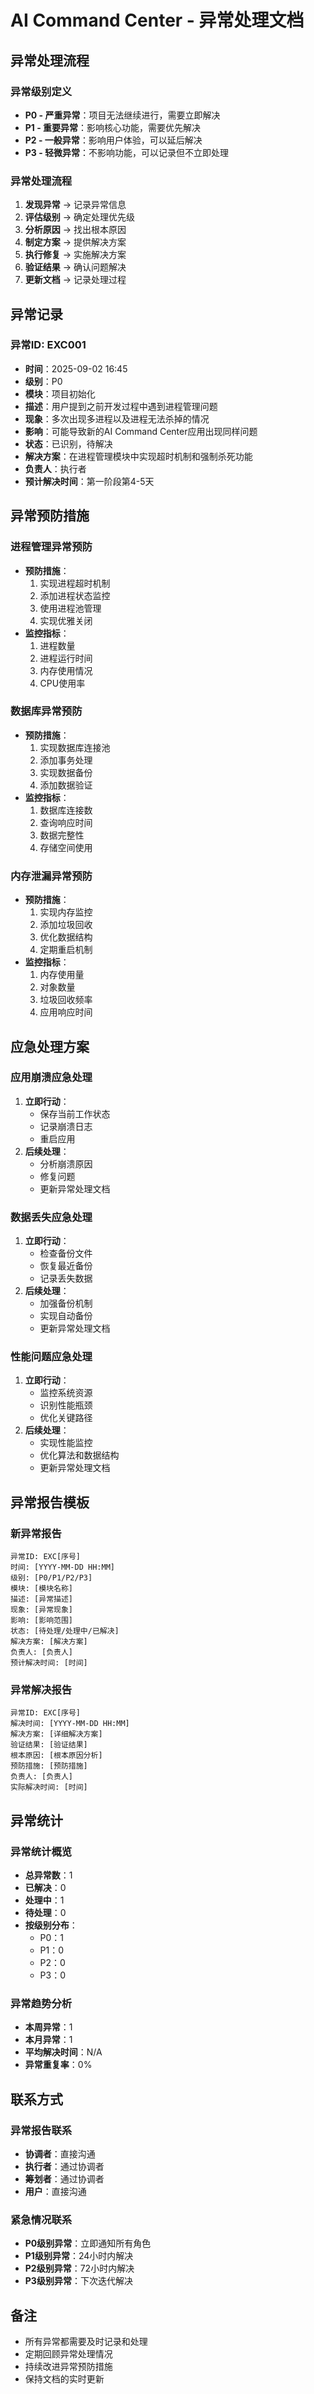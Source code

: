 # AI Command Center - 异常处理文档

## 异常处理流程

### 异常级别定义
- **P0 - 严重异常**：项目无法继续进行，需要立即解决
- **P1 - 重要异常**：影响核心功能，需要优先解决
- **P2 - 一般异常**：影响用户体验，可以延后解决
- **P3 - 轻微异常**：不影响功能，可以记录但不立即处理

### 异常处理流程
1. **发现异常** → 记录异常信息
2. **评估级别** → 确定处理优先级
3. **分析原因** → 找出根本原因
4. **制定方案** → 提供解决方案
5. **执行修复** → 实施解决方案
6. **验证结果** → 确认问题解决
7. **更新文档** → 记录处理过程

## 异常记录

### 异常ID: EXC001
- **时间**：2025-09-02 16:45
- **级别**：P0
- **模块**：项目初始化
- **描述**：用户提到之前开发过程中遇到进程管理问题
- **现象**：多次出现多进程以及进程无法杀掉的情况
- **影响**：可能导致新的AI Command Center应用出现同样问题
- **状态**：已识别，待解决
- **解决方案**：在进程管理模块中实现超时机制和强制杀死功能
- **负责人**：执行者
- **预计解决时间**：第一阶段第4-5天

## 异常预防措施

### 进程管理异常预防
- **预防措施**：
  1. 实现进程超时机制
  2. 添加进程状态监控
  3. 使用进程池管理
  4. 实现优雅关闭
- **监控指标**：
  1. 进程数量
  2. 进程运行时间
  3. 内存使用情况
  4. CPU使用率

### 数据库异常预防
- **预防措施**：
  1. 实现数据库连接池
  2. 添加事务处理
  3. 实现数据备份
  4. 添加数据验证
- **监控指标**：
  1. 数据库连接数
  2. 查询响应时间
  3. 数据完整性
  4. 存储空间使用

### 内存泄漏异常预防
- **预防措施**：
  1. 实现内存监控
  2. 添加垃圾回收
  3. 优化数据结构
  4. 定期重启机制
- **监控指标**：
  1. 内存使用量
  2. 对象数量
  3. 垃圾回收频率
  4. 应用响应时间

## 应急处理方案

### 应用崩溃应急处理
1. **立即行动**：
   - 保存当前工作状态
   - 记录崩溃日志
   - 重启应用
2. **后续处理**：
   - 分析崩溃原因
   - 修复问题
   - 更新异常处理文档

### 数据丢失应急处理
1. **立即行动**：
   - 检查备份文件
   - 恢复最近备份
   - 记录丢失数据
2. **后续处理**：
   - 加强备份机制
   - 实现自动备份
   - 更新异常处理文档

### 性能问题应急处理
1. **立即行动**：
   - 监控系统资源
   - 识别性能瓶颈
   - 优化关键路径
2. **后续处理**：
   - 实现性能监控
   - 优化算法和数据结构
   - 更新异常处理文档

## 异常报告模板

### 新异常报告
```
异常ID: EXC[序号]
时间: [YYYY-MM-DD HH:MM]
级别: [P0/P1/P2/P3]
模块: [模块名称]
描述: [异常描述]
现象: [异常现象]
影响: [影响范围]
状态: [待处理/处理中/已解决]
解决方案: [解决方案]
负责人: [负责人]
预计解决时间: [时间]
```

### 异常解决报告
```
异常ID: EXC[序号]
解决时间: [YYYY-MM-DD HH:MM]
解决方案: [详细解决方案]
验证结果: [验证结果]
根本原因: [根本原因分析]
预防措施: [预防措施]
负责人: [负责人]
实际解决时间: [时间]
```

## 异常统计

### 异常统计概览
- **总异常数**：1
- **已解决**：0
- **处理中**：1
- **待处理**：0
- **按级别分布**：
  - P0：1
  - P1：0
  - P2：0
  - P3：0

### 异常趋势分析
- **本周异常**：1
- **本月异常**：1
- **平均解决时间**：N/A
- **异常重复率**：0%

## 联系方式

### 异常报告联系
- **协调者**：直接沟通
- **执行者**：通过协调者
- **筹划者**：通过协调者
- **用户**：直接沟通

### 紧急情况联系
- **P0级别异常**：立即通知所有角色
- **P1级别异常**：24小时内解决
- **P2级别异常**：72小时内解决
- **P3级别异常**：下次迭代解决

## 备注
- 所有异常都需要及时记录和处理
- 定期回顾异常处理情况
- 持续改进异常预防措施
- 保持文档的实时更新